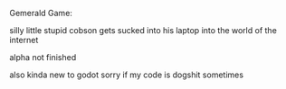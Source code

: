 Gemerald Game:

silly little stupid cobson gets sucked into his laptop into the world of the internet

alpha not finished

also kinda new to godot sorry if my code is dogshit sometimes
